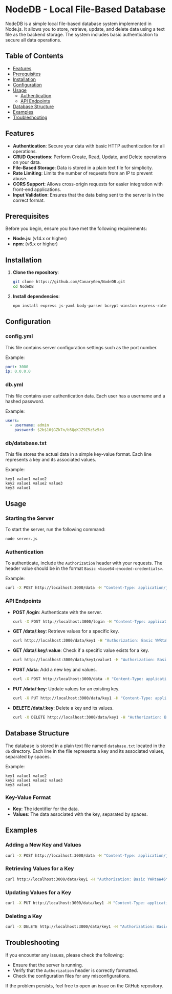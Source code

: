 # NodeDB - Local File-Based Database

NodeDB is a simple local file-based database system implemented in Node.js. It allows you to store, retrieve, update, and delete data using a text file as the backend storage. The system includes basic authentication to secure all data operations.

## Table of Contents

- [Features](#features)
- [Prerequisites](#prerequisites)
- [Installation](#installation)
- [Configuration](#configuration)
- [Usage](#usage)
  - [Authentication](#authentication)
  - [API Endpoints](#api-endpoints)
- [Database Structure](#database-structure)
- [Examples](#examples)
- [Troubleshooting](#troubleshooting)

## Features

- **Authentication**: Secure your data with basic HTTP authentication for all operations.
- **CRUD Operations**: Perform Create, Read, Update, and Delete operations on your data.
- **File-Based Storage**: Data is stored in a plain text file for simplicity.
- **Rate Limiting**: Limits the number of requests from an IP to prevent abuse.
- **CORS Support**: Allows cross-origin requests for easier integration with front-end applications.
- **Input Validation**: Ensures that the data being sent to the server is in the correct format.

## Prerequisites

Before you begin, ensure you have met the following requirements:

- **Node.js**: (v14.x or higher)
- **npm**: (v6.x or higher)

## Installation

1. **Clone the repository**:
   ```sh
   git clone https://github.com/CanaryGen/NodeDB.git
   cd NodeDB
   ```

2. **Install dependencies**:
   ```sh
   npm install express js-yaml body-parser bcrypt winston express-rate-limit cors joi
   ```

## Configuration

### config.yml

This file contains server configuration settings such as the port number.

Example:
```yaml
port: 3000
ip: 0.0.0.0
```

### db.yml

This file contains user authentication data. Each user has a username and a hashed password.

Example:
```yaml
users:
  - username: admin
    password: $2b$10$GZk7n/b5QqKJZ9Z5z5z5zO
```

### db/database.txt

This file stores the actual data in a simple key-value format. Each line represents a key and its associated values.

Example:
```
key1 value1 value2
key2 value1 value2 value3
key3 value1
```

## Usage

### Starting the Server

To start the server, run the following command:
```sh
node server.js
```

### Authentication

To authenticate, include the `Authorization` header with your requests. The header value should be in the format `Basic <base64-encoded-credentials>`.

Example:
```sh
curl -X POST http://localhost:3000/data -H "Content-Type: application/json" -H "Authorization: Basic YWRtaW46YWRtaW5wYXNzd29yZA==" -d "{\"key\": \"key4\", \"values\": [\"value1\", \"value2\", \"value3\"]}"
```

### API Endpoints

- **POST /login**: Authenticate with the server.
  ```sh
  curl -X POST http://localhost:3000/login -H "Content-Type: application/json" -d "{\"username\": \"admin\", \"password\": \"adminpassword\"}"
  ```

- **GET /data/:key**: Retrieve values for a specific key.
  ```sh
  curl http://localhost:3000/data/key1 -H "Authorization: Basic YWRtaW46YWRtaW5wYXNzd29yZA=="
  ```

- **GET /data/:key/:value**: Check if a specific value exists for a key.
  ```sh
  curl http://localhost:3000/data/key1/value1 -H "Authorization: Basic YWRtaW46YWRtaW5wYXNzd29yZA=="
  ```

- **POST /data**: Add a new key and values.
  ```sh
  curl -X POST http://localhost:3000/data -H "Content-Type: application/json" -H "Authorization: Basic YWRtaW46YWRtaW5wYXNzd29yZA==" -d "{\"key\": \"key4\", \"values\": [\"value1\", \"value2\", \"value3\"]}"
  ```

- **PUT /data/:key**: Update values for an existing key.
  ```sh
  curl -X PUT http://localhost:3000/data/key1 -H "Content-Type: application/json" -H "Authorization: Basic YWRtaW46YWRtaW5wYXNzd29yZA==" -d "{\"values\": [\"newValue1\", \"newValue2\"]}"
  ```

- **DELETE /data/:key**: Delete a key and its values.
  ```sh
  curl -X DELETE http://localhost:3000/data/key1 -H "Authorization: Basic YWRtaW46YWRtaW5wYXNzd29yZA=="
  ```

## Database Structure

The database is stored in a plain text file named `database.txt` located in the `db` directory. Each line in the file represents a key and its associated values, separated by spaces.

Example:
```
key1 value1 value2
key2 value1 value2 value3
key3 value1
```

### Key-Value Format

- **Key**: The identifier for the data.
- **Values**: The data associated with the key, separated by spaces.

## Examples

### Adding a New Key and Values

```sh
curl -X POST http://localhost:3000/data -H "Content-Type: application/json" -H "Authorization: Basic YWRtaW46YWRtaW5wYXNzd29yZA==" -d "{\"key\": \"key4\", \"values\": [\"value1\", \"value2\", \"value3\"]}"
```

### Retrieving Values for a Key

```sh
curl http://localhost:3000/data/key1 -H "Authorization: Basic YWRtaW46YWRtaW5wYXNzd29yZA=="
```

### Updating Values for a Key

```sh
curl -X PUT http://localhost:3000/data/key1 -H "Content-Type: application/json" -H "Authorization: Basic YWRtaW46YWRtaW5wYXNzd29yZA==" -d "{\"values\": [\"newValue1\", \"newValue2\"]}"
```

### Deleting a Key

```sh
curl -X DELETE http://localhost:3000/data/key1 -H "Authorization: Basic YWRtaW46YWRtaW5wYXNzd29yZA=="
```

## Troubleshooting

If you encounter any issues, please check the following:

- Ensure that the server is running.
- Verify that the `Authorization` header is correctly formatted.
- Check the configuration files for any misconfigurations.

If the problem persists, feel free to open an issue on the GitHub repository.
